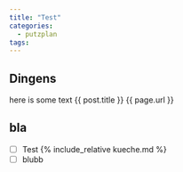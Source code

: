 ```yaml
---
title: "Test"
categories:
  - putzplan
tags:
---
```


## Dingens
<!--more-->
here is some text {{ post.title }} {{ page.url }}

## bla

 - [ ] Test
{%  include_relative kueche.md %}
 - [ ] blubb

<!--stackedit_data:
eyJoaXN0b3J5IjpbLTE0MzQ5NTgwMjAsLTIwNDY5NTk2NTYsLT
IwMTQ0MTU2MjIsLTYwMTMyNjgwOCwtMTgyNDcwNDQ2MCwxMzc5
ODA0MzMzLC02MDMwMjI1NzEsLTEzNTAyNjQxOTYsNjExMDE4OT
k0LC03NzM2ODMzNzEsMTgxMTc0MTM4M119
-->